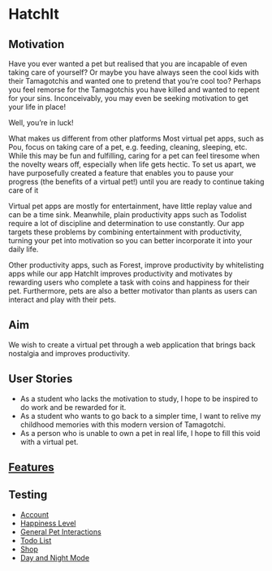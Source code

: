 
# HatchIt

## Motivation

Have you ever wanted a pet but realised that you are incapable of even taking care of yourself? Or maybe you have always seen the cool kids with their Tamagotchis and wanted one to pretend that you’re cool too? Perhaps you feel remorse for the Tamagotchis you have killed and wanted to repent for your sins. Inconceivably, you may even be seeking motivation to get your life in place!  

Well, you’re in luck!

What makes us different from other platforms
Most virtual pet apps, such as Pou, focus on taking care of a pet, e.g. feeding, cleaning, sleeping, etc. While this may be fun and fulfilling, caring for a pet can feel tiresome when the novelty wears off, especially when life gets hectic. To set us apart, we have purposefully created a feature that enables you to pause your progress (the benefits of a virtual pet!) until you are ready to continue taking care of it

Virtual pet apps are mostly for entertainment, have little replay value and can be a time sink. Meanwhile, plain productivity apps such as Todolist require a lot of discipline and determination to use constantly. Our app targets these problems by combining entertainment with productivity, turning your pet into motivation so you can better incorporate it into your daily life.

Other productivity apps, such as Forest, improve productivity by whitelisting apps while our app HatchIt improves productivity and motivates by rewarding users who complete a task with coins and happiness for their pet. Furthermore, pets are also a better motivator than plants as users can interact and play with their pets.

## Aim

We wish to create a virtual pet through a web application that brings back nostalgia and improves productivity.

## User Stories

- As a student who lacks the motivation to study, I hope to be inspired to do work and be rewarded for it.
- As a student who wants to go back to a simpler time, I want to relive my childhood memories with this modern version of Tamagotchi.
- As a person who is unable to own a pet in real life, I hope to fill this void with a virtual pet.

## [Features](./docs/features.md "Features")

## Testing

- [Account](./docs/testing/account.md)
- [Happiness Level](./docs/testing/happiness-level.md)
- [General Pet Interactions](./docs/testing/general-pet-interactions.md)
- [Todo List](./docs/testing/todo-list.md)
- [Shop](./docs/testing/shop.md)
- [Day and Night Mode](./docs/testing/day-and-night-mode.md)
